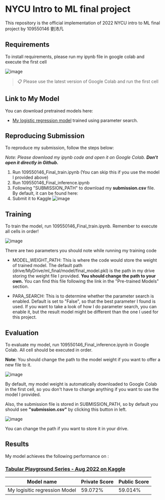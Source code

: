 # NYCU Intro to ML final project

This repository is the official implementation of 2022 NYCU intro to ML final project by 109550146 劉沛凡

## Requirements

To install requirements, please run my ipynb file in google colab and execute the first cell

![image](https://user-images.githubusercontent.com/71249897/211018651-03f2397f-7798-43bb-9733-2583d8889ce2.png)

>📋  Please use the latest version of Google Colab and run the first cell

## Link to My Model

You can download pretrained models here:

- [My logistic regression model](https://drive.google.com/file/d/1-5d3PfMkJr7ln3xu5xQbZQsqlqqInJbq/view?usp=share_link) trained using parameter search.

## Reproducing Submission
To reproduce my submission, follow the steps below:

*Note: Please download my ipynb code and open it on Google Colab. **Don't open it directly in Github.***

1. Run 109550146_Final_train.ipynb (You can skip this if you use the model I provided above)
2. Run 109550146_Final_inference.ipynb
3. Following "SUBMISSION_PATH" to download my **submission.csv** file. By default, it can be found here:
4. Submit it to Kaggle
![image](https://user-images.githubusercontent.com/71249897/211024073-c54c2a16-1eae-4f9a-bd55-5afb16e77183.png)


## Training

To train the model, run 109550146_Final_train.ipynb. Remember to execute all cells in order!

![image](https://user-images.githubusercontent.com/71249897/211019181-359e42a6-29c7-44ec-86eb-3d8c9ac52bea.png)

There are two parameters you should note while running my training code

 - MODEL_WEIGHT_PATH: This is where the code would store the weight of trained model. 
 The default path (drive/MyDrive/ml_final/model/final_model.pkl) is the path in my drive storing the weight file I provided. 
 **You should change the path to your own.**
 You can find this file following the link in the "Pre-trained Models" section.

 - PARA_SEARCH: This is to determine whether the parameter search is enabled. Default is set to "False", so that the best parameter I found is used. 
  If you want to take a look of how I do parameter search, you can enable it, but the result model might be different than the one I used for this project.

## Evaluation

To evaluate my model, run 109550146_Final_inference.ipynb in Google Colab. All cell should be executed in order.

**Note**: You should change the path to the model weight if you want to offer a new file to it.

![image](https://user-images.githubusercontent.com/71249897/211022420-a1064cd8-7e1e-4144-b147-25ca948992d6.png)

By default, my model weight is automatically downloaded to Google Colab in the first cell, 
so you don't have to change anything if you want to use the model I provided.

Also, the submission file is stored in SUBMISSION_PATH, so by default you should see **"submission.csv"** by clicking this button in left.

![image](https://user-images.githubusercontent.com/71249897/211024073-c54c2a16-1eae-4f9a-bd55-5afb16e77183.png)

You can change the path if you want to store it in your drive.


## Results

My model achieves the following performance on :

### [Tabular Playground Series - Aug 2022 on Kaggle](https://www.kaggle.com/competitions/tabular-playground-series-aug-2022/leaderboard)

| Model name                      | Private Score       | Public Score       |
| --------------------------------|-------------------- | ------------------ |
| My logisitic regression Model   |     59.072%         |      59.014%       |

